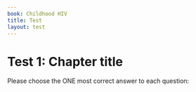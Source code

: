 ```yaml
---
book: Childhood HIV
title: Test
layout: test
---
```


# Test 1: Chapter title

Please choose the ONE most correct answer to each question:

